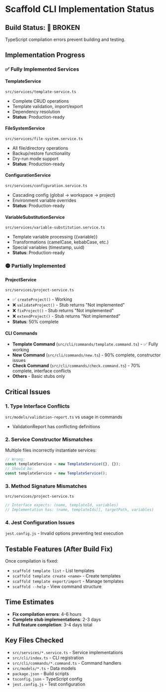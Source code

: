 # Scaffold CLI Implementation Status

## Build Status: 🔴 BROKEN
TypeScript compilation errors prevent building and testing.

## Implementation Progress

### ✅ Fully Implemented Services

#### TemplateService
`src/services/template-service.ts`
- Complete CRUD operations
- Template validation, import/export
- Dependency resolution
- **Status**: Production-ready

#### FileSystemService
`src/services/file-system.service.ts`
- All file/directory operations
- Backup/restore functionality
- Dry-run mode support
- **Status**: Production-ready

#### ConfigurationService
`src/services/configuration.service.ts`
- Cascading config (global → workspace → project)
- Environment variable overrides
- **Status**: Production-ready

#### VariableSubstitutionService
`src/services/variable-substitution.service.ts`
- Template variable processing {{variable}}
- Transformations (camelCase, kebabCase, etc.)
- Special variables (timestamp, uuid)
- **Status**: Production-ready

### 🟡 Partially Implemented

#### ProjectService
`src/services/project-service.ts`
- ✅ `createProject()` - Working
- ❌ `validateProject()` - Stub returns "Not implemented"
- ❌ `fixProject()` - Stub returns "Not implemented"
- ❌ `extendProject()` - Stub returns "Not implemented"
- **Status**: 50% complete

#### CLI Commands
- **Template Command** (`src/cli/commands/template.command.ts`) - ✅ Fully working
- **New Command** (`src/cli/commands/new.ts`) - 90% complete, constructor issues
- **Check Command** (`src/cli/commands/check.command.ts`) - 70% complete, interface conflicts
- **Others** - Basic stubs only

## Critical Issues

### 1. Type Interface Conflicts
`src/models/validation-report.ts` vs usage in commands
- ValidationReport has conflicting definitions

### 2. Service Constructor Mismatches
Multiple files incorrectly instantiate services:
```typescript
// Wrong:
const templateService = new TemplateService({}, {});
// Should be:
const templateService = new TemplateService();
```

### 3. Method Signature Mismatches
`src/services/project-service.ts`
```typescript
// Interface expects: (name, templateId, variables)
// Implementation has: (name, templateIds[], targetPath, variables)
```

### 4. Jest Configuration Issues
`jest.config.js` - Invalid options preventing test execution

## Testable Features (After Build Fix)

Once compilation is fixed:
- `scaffold template list` - List templates
- `scaffold template create <name>` - Create templates
- `scaffold template export/import` - Manage templates
- `scaffold --help` - View command structure

## Time Estimates

- **Fix compilation errors**: 4-6 hours
- **Complete stub implementations**: 2-3 days
- **Full feature completion**: 3-4 days total

## Key Files Checked

- `src/services/*.service.ts` - Service implementations
- `src/cli/index.ts` - CLI registration
- `src/cli/commands/*.command.ts` - Command handlers
- `src/models/*.ts` - Data models
- `package.json` - Build scripts
- `tsconfig.json` - TypeScript config
- `jest.config.js` - Test configuration